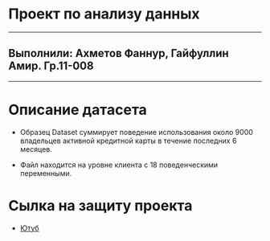 # Проект по анализу данных
___
## Выполнили: Ахметов Фаннур, Гайфуллин Амир. Гр.11-008
___
# Описание датасета
- Образец Dataset суммирует поведение использования около 9000 владельцев активной кредитной карты в течение последних 6 месяцев.

- Файл находится на уровне клиента с 18 поведенческими переменными.

# Сылка на защиту проекта

- [Ютуб](https://www.youtube.com/watch?v=dQw4w9WgXcQ)
